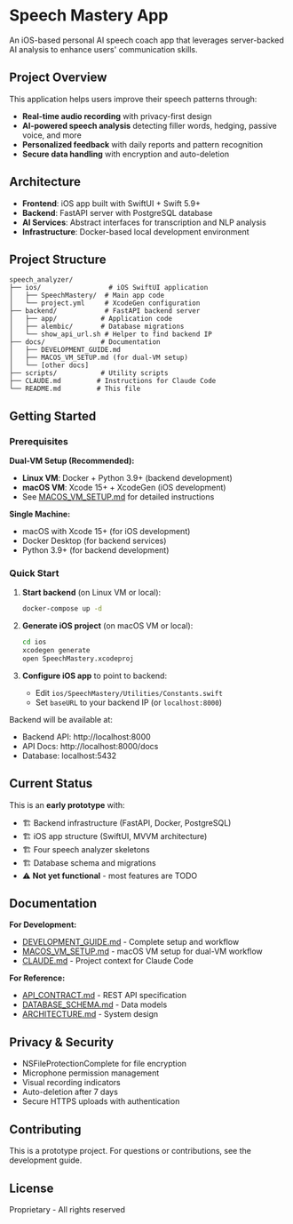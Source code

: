 # Speech Mastery App

An iOS-based personal AI speech coach app that leverages server-backed AI analysis to enhance users' communication skills.

## Project Overview

This application helps users improve their speech patterns through:
- **Real-time audio recording** with privacy-first design
- **AI-powered speech analysis** detecting filler words, hedging, passive voice, and more
- **Personalized feedback** with daily reports and pattern recognition
- **Secure data handling** with encryption and auto-deletion

## Architecture

- **Frontend**: iOS app built with SwiftUI + Swift 5.9+
- **Backend**: FastAPI server with PostgreSQL database
- **AI Services**: Abstract interfaces for transcription and NLP analysis
- **Infrastructure**: Docker-based local development environment

## Project Structure

```
speech_analyzer/
├── ios/                 # iOS SwiftUI application
│   ├── SpeechMastery/  # Main app code
│   └── project.yml     # XcodeGen configuration
├── backend/            # FastAPI backend server
│   ├── app/           # Application code
│   ├── alembic/       # Database migrations
│   └── show_api_url.sh # Helper to find backend IP
├── docs/              # Documentation
│   ├── DEVELOPMENT_GUIDE.md
│   ├── MACOS_VM_SETUP.md (for dual-VM setup)
│   └── [other docs]
├── scripts/           # Utility scripts
├── CLAUDE.md         # Instructions for Claude Code
└── README.md         # This file
```

## Getting Started

### Prerequisites

**Dual-VM Setup (Recommended):**
- **Linux VM**: Docker + Python 3.9+ (backend development)
- **macOS VM**: Xcode 15+ + XcodeGen (iOS development)
- See [MACOS_VM_SETUP.md](docs/MACOS_VM_SETUP.md) for detailed instructions

**Single Machine:**
- macOS with Xcode 15+ (for iOS development)
- Docker Desktop (for backend services)
- Python 3.9+ (for backend development)

### Quick Start

1. **Start backend** (on Linux VM or local):
   ```bash
   docker-compose up -d
   ```

2. **Generate iOS project** (on macOS VM or local):
   ```bash
   cd ios
   xcodegen generate
   open SpeechMastery.xcodeproj
   ```

3. **Configure iOS app** to point to backend:
   - Edit `ios/SpeechMastery/Utilities/Constants.swift`
   - Set `baseURL` to your backend IP (or `localhost:8000`)

Backend will be available at:
- Backend API: http://localhost:8000
- API Docs: http://localhost:8000/docs
- Database: localhost:5432

## Current Status

This is an **early prototype** with:
- 🏗️ Backend infrastructure (FastAPI, Docker, PostgreSQL)
- 🏗️ iOS app structure (SwiftUI, MVVM architecture)
- 🏗️ Four speech analyzer skeletons
- 🏗️ Database schema and migrations
- ⚠️ **Not yet functional** - most features are TODO

## Documentation

**For Development:**
- [DEVELOPMENT_GUIDE.md](docs/DEVELOPMENT_GUIDE.md) - Complete setup and workflow
- [MACOS_VM_SETUP.md](docs/MACOS_VM_SETUP.md) - macOS VM setup for dual-VM workflow
- [CLAUDE.md](CLAUDE.md) - Project context for Claude Code

**For Reference:**
- [API_CONTRACT.md](docs/API_CONTRACT.md) - REST API specification
- [DATABASE_SCHEMA.md](docs/DATABASE_SCHEMA.md) - Data models
- [ARCHITECTURE.md](docs/ARCHITECTURE.md) - System design

## Privacy & Security

- NSFileProtectionComplete for file encryption
- Microphone permission management
- Visual recording indicators
- Auto-deletion after 7 days
- Secure HTTPS uploads with authentication

## Contributing

This is a prototype project. For questions or contributions, see the development guide.

## License

Proprietary - All rights reserved
